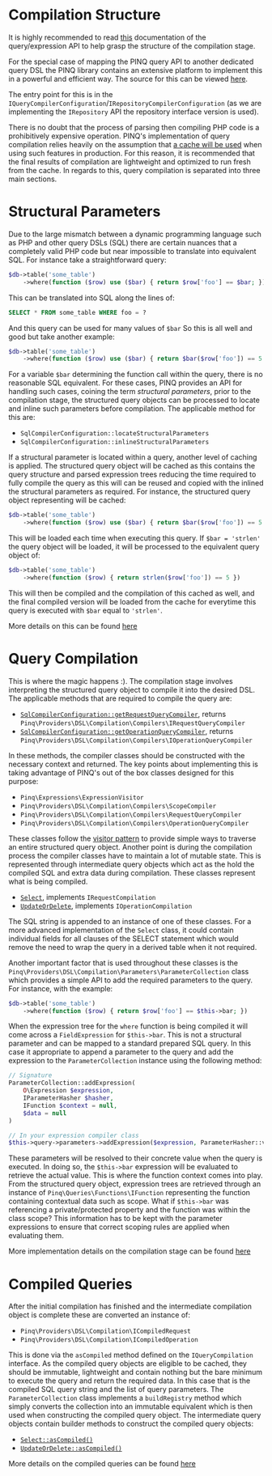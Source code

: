 Compilation Structure
=====================

It is highly recommended to read [this][0] documentation of the query/expression API
to help grasp the structure of the compilation stage.

For the special case of mapping the PINQ query API to another dedicated query
DSL the PINQ library contains an extensive platform to implement this in a
powerful and efficient way. The source for this can be viewed [here][1]. 

The entry point for this is in the `IQueryCompilerConfiguration`/`IRepositoryCompilerConfiguration`
(as we are implementing the `IRepository` API the repository interface version is used).

There is no doubt that the process of parsing then compiling PHP code is a prohibitively
expensive operation. PINQ's implementation of query compilation relies heavily on
the assumption that [a cache will be used][2] when using such features in production.
For this reason, it is recommended that the final results of compilation are lightweight
and optimized to run fresh from the cache. In regards to this, query compilation is 
separated into three main sections.

Structural Parameters
=====================

Due to the large mismatch between a dynamic programming language such as PHP
and other query DSLs (SQL) there are certain nuances that a completely valid
PHP code but near impossible to translate into equivalent SQL. For instance
take a straightforward query:

```php
$db->table('some_table')
    ->where(function ($row) use ($bar) { return $row['foo'] == $bar; })
```

This can be translated into SQL along the lines of:

```sql
SELECT * FROM some_table WHERE foo = ?
```

And this query can be used for many values of `$bar`
So this is all well and good but take another example:

```php
$db->table('some_table')
    ->where(function ($row) use ($bar) { return $bar($row['foo']) == 5 })
```

For a variable `$bar` determining the function call within the query, there
is no reasonable SQL equivalent. For these cases, PINQ provides an API for
handling such cases, coining the term *structural parameters*, prior to the compilation
stage, the structured query objects can be processed to locate and inline such
parameters before compilation. The applicable method for this are:

 - `SqlCompilerConfiguration::locateStructuralParameters`
 - `SqlCompilerConfiguration::inlineStructuralParameters`
 
If a structural parameter is located within a query, another level of caching
is applied. The structured query object will be cached as this contains the
query structure and parsed expression trees reducing the time required to
fully compile the query as this will can be reused and copied with the inlined 
the structural parameters as required. For instance, the structured query object
representing will be cached:

```php
$db->table('some_table')
    ->where(function ($row) use ($bar) { return $bar($row['foo']) == 5 })
```

This will be loaded each time when executing this query. If `$bar = 'strlen'` the
query object will be loaded, it will be processed to the equivalent query object of:

```php
$db->table('some_table')
    ->where(function ($row) { return strlen($row['foo']) == 5 })
```

This will then be compiled and the compilation of this cached as well, and the final
compiled version will be loaded from the cache for everytime this query is executed
with `$bar` equal to `'strlen'`.

More details on this can be found [here][3] 

Query Compilation
=================

This is where the magic happens :). The compilation stage involves interpreting
the structured query object to compile it into the desired DSL. The applicable methods
that are required to compile the query are:

 - [`SqlCompilerConfiguration::getRequestQueryCompiler`](SqlCompilerConfiguration.php),
 returns `Pinq\Providers\DSL\Compilation\Compilers\IRequestQueryCompiler`
 - [`SqlCompilerConfiguration::getOperationQueryCompiler`](SqlCompilerConfiguration.php),
 returns `Pinq\Providers\DSL\Compilation\Compilers\IOperationQueryCompiler`

In these methods, the compiler classes should be constructed with the necessary context
and returned. The key points about implementing this is taking advantage of PINQ's out of the
box classes designed for this purpose:

 - `Pinq\Expressions\ExpressionVisitor`
 - `Pinq\Providers\DSL\Compilation\Compilers\ScopeCompiler`
 - `Pinq\Providers\DSL\Compilation\Compilers\RequestQueryCompiler`
 - `Pinq\Providers\DSL\Compilation\Compilers\OperationQueryCompiler`
 
These classes follow the [visitor pattern][4] to provide simple ways to traverse
an entire structured query object. Another point is during the compilation process
the compiler classes have to maintain a lot of mutable state. This is represented
through intermediate query objects which act as the hold the compiled SQL and
extra data during compilation. These classes represent what is being compiled.

 - [`Select`](Select.php), implements `IRequestCompilation`
 - [`UpdateOrDelete`](UpdateOrDelete.php), implements `IOperationCompilation`

The SQL string is appended to an instance of one of these classes. For a more
advanced implementation of the `Select` class, it could contain individual fields for all
clauses of the SELECT statement which would remove the need to wrap the query
in a derived table when it not required.

Another important factor that is used throughout these classes is the
`Pinq\Providers\DSL\Compilation\Parameters\ParameterCollection` class which
provides a simple API to add the required parameters to the query. For instance,
with the example:

```php
$db->table('some_table')
    ->where(function ($row) { return $row['foo'] == $this->bar; })
```

When the expression tree for the `where` function is being compiled
it will come across a `FieldExpression` for `$this->bar`. This is not
a structural parameter and can be mapped to a standard prepared SQL query.
In this case it appropriate to append a parameter to the query and add
the expression to the `ParameterCollection` instance using the following method:

```php
// Signature
ParameterCollection::addExpression(
    O\Expression $expression,
    IParameterHasher $hasher,
    IFunction $context = null,
    $data = null
)

// In your expression compiler class
$this->query->parameters->addExpression($expression, ParameterHasher::valueType(), $this->functionContext, $extraData);
```

These parameters will be resolved to their concrete value when the query is executed.
In doing so, the `$this->bar` expression will be evaluated to retrieve the actual value.
This is where the function context comes into play. From the structured query object,
expression trees are retrieved through an instance of `Pinq\Queries\Functions\IFunction`
representing the function containing contextual data such as scope. What if `$this->bar`
was referencing a private/protected property and the function was within the class
scope? This information has to be kept with the parameter expressions to ensure that
correct scoping rules are applied when evaluating them.

More implementation details on the compilation stage can be found [here][5]

Compiled Queries
================

After the initial compilation has finished and the intermediate compilation object
is complete these are converted an instance of:

 - `Pinq\Providers\DSL\Compilation\ICompiledRequest`
 - `Pinq\Providers\DSL\Compilation\ICompiledOperation`

This is done via the `asCompiled` method defined on the `IQueryCompilation` interface.
As the compiled query objects are eligible to be cached, they should be immutable, lightweight and 
contain nothing but the bare minimum to execute the query and return the required data.
In this case that is the compiled SQL query string and the list of query parameters. The
`ParameterCollection` class implements a `buildRegistry` method which simply converts
the collection into an immutable equivalent which is then used when constructing the
compiled query object. The intermediate query objects contain builder methods to construct
the compiled query objects:

 - [`Select::asCompiled()`](Select.php)
 - [`UpdateOrDelete::asCompiled()`](UpdateOrDelete.php)

More details on the compiled queries can be found [here][6]

[0]: http://elliotswebsite.com/Pinq/queries-and-expressions.html
[1]: https://github.com/TimeToogo/Pinq/tree/master/Source/Providers/DSL
[2]: http://elliotswebsite.com/Pinq/performance.html
[3]: Preprocessors/
[4]: http://en.wikipedia.org/wiki/Visitor_pattern
[5]: Compilers/
[6]: Compiled/

